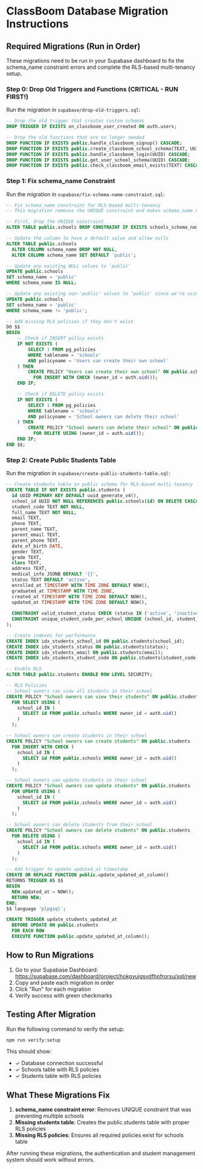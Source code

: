 # ClassBoom Database Migration Instructions

## Required Migrations (Run in Order)

These migrations need to be run in your Supabase dashboard to fix the schema_name constraint errors and complete the RLS-based multi-tenancy setup.

### Step 0: Drop Old Triggers and Functions (CRITICAL - RUN FIRST!)
Run the migration in `supabase/drop-old-triggers.sql`:

```sql
-- Drop the old trigger that creates custom schemas
DROP TRIGGER IF EXISTS on_classboom_user_created ON auth.users;

-- Drop the old functions that are no longer needed
DROP FUNCTION IF EXISTS public.handle_classboom_signup() CASCADE;
DROP FUNCTION IF EXISTS public.create_classboom_school_schema(TEXT, UUID) CASCADE;
DROP FUNCTION IF EXISTS public.handle_classboom_login(UUID) CASCADE;
DROP FUNCTION IF EXISTS public.get_user_school_schema(UUID) CASCADE;
DROP FUNCTION IF EXISTS public.check_classboom_email_exists(TEXT) CASCADE;
```

### Step 1: Fix schema_name Constraint
Run the migration in `supabase/fix-schema-name-constraint.sql`:

```sql
-- Fix schema_name constraint for RLS-based multi-tenancy
-- This migration removes the UNIQUE constraint and makes schema_name nullable with default 'public'

-- First, drop the UNIQUE constraint
ALTER TABLE public.schools DROP CONSTRAINT IF EXISTS schools_schema_name_key;

-- Update the column to have a default value and allow nulls
ALTER TABLE public.schools 
  ALTER COLUMN schema_name DROP NOT NULL,
  ALTER COLUMN schema_name SET DEFAULT 'public';

-- Update any existing NULL values to 'public'
UPDATE public.schools 
SET schema_name = 'public' 
WHERE schema_name IS NULL;

-- Update any existing non-'public' values to 'public' since we're using RLS now
UPDATE public.schools 
SET schema_name = 'public' 
WHERE schema_name != 'public';

-- Add missing RLS policies if they don't exist
DO $$ 
BEGIN
    -- Check if INSERT policy exists
    IF NOT EXISTS (
        SELECT 1 FROM pg_policies 
        WHERE tablename = 'schools' 
        AND policyname = 'Users can create their own school'
    ) THEN
        CREATE POLICY "Users can create their own school" ON public.schools
          FOR INSERT WITH CHECK (owner_id = auth.uid());
    END IF;

    -- Check if DELETE policy exists
    IF NOT EXISTS (
        SELECT 1 FROM pg_policies 
        WHERE tablename = 'schools' 
        AND policyname = 'School owners can delete their school'
    ) THEN
        CREATE POLICY "School owners can delete their school" ON public.schools
          FOR DELETE USING (owner_id = auth.uid());
    END IF;
END $$;
```

### Step 2: Create Public Students Table
Run the migration in `supabase/create-public-students-table.sql`:

```sql
-- Create students table in public schema for RLS-based multi-tenancy
CREATE TABLE IF NOT EXISTS public.students (
  id UUID PRIMARY KEY DEFAULT uuid_generate_v4(),
  school_id UUID NOT NULL REFERENCES public.schools(id) ON DELETE CASCADE,
  student_code TEXT NOT NULL,
  full_name TEXT NOT NULL,
  email TEXT,
  phone TEXT,
  parent_name TEXT,
  parent_email TEXT,
  parent_phone TEXT,
  date_of_birth DATE,
  gender TEXT,
  grade TEXT,
  class TEXT,
  address TEXT,
  medical_info JSONB DEFAULT '{}',
  status TEXT DEFAULT 'active',
  enrolled_at TIMESTAMP WITH TIME ZONE DEFAULT NOW(),
  graduated_at TIMESTAMP WITH TIME ZONE,
  created_at TIMESTAMP WITH TIME ZONE DEFAULT NOW(),
  updated_at TIMESTAMP WITH TIME ZONE DEFAULT NOW(),
  
  CONSTRAINT valid_student_status CHECK (status IN ('active', 'inactive', 'graduated', 'suspended')),
  CONSTRAINT unique_student_code_per_school UNIQUE (school_id, student_code)
);

-- Create indexes for performance
CREATE INDEX idx_students_school_id ON public.students(school_id);
CREATE INDEX idx_students_status ON public.students(status);
CREATE INDEX idx_students_email ON public.students(email);
CREATE INDEX idx_students_student_code ON public.students(student_code);

-- Enable RLS
ALTER TABLE public.students ENABLE ROW LEVEL SECURITY;

-- RLS Policies
-- School owners can view all students in their school
CREATE POLICY "School owners can view their students" ON public.students
  FOR SELECT USING (
    school_id IN (
      SELECT id FROM public.schools WHERE owner_id = auth.uid()
    )
  );

-- School owners can create students in their school
CREATE POLICY "School owners can create students" ON public.students
  FOR INSERT WITH CHECK (
    school_id IN (
      SELECT id FROM public.schools WHERE owner_id = auth.uid()
    )
  );

-- School owners can update students in their school
CREATE POLICY "School owners can update students" ON public.students
  FOR UPDATE USING (
    school_id IN (
      SELECT id FROM public.schools WHERE owner_id = auth.uid()
    )
  );

-- School owners can delete students from their school
CREATE POLICY "School owners can delete students" ON public.students
  FOR DELETE USING (
    school_id IN (
      SELECT id FROM public.schools WHERE owner_id = auth.uid()
    )
  );

-- Add trigger to update updated_at timestamp
CREATE OR REPLACE FUNCTION public.update_updated_at_column()
RETURNS TRIGGER AS $$
BEGIN
  NEW.updated_at = NOW();
  RETURN NEW;
END;
$$ language 'plpgsql';

CREATE TRIGGER update_students_updated_at
  BEFORE UPDATE ON public.students
  FOR EACH ROW
  EXECUTE FUNCTION public.update_updated_at_column();
```

## How to Run Migrations

1. Go to your Supabase Dashboard: https://supabase.com/dashboard/project/hokgyujgsvdfhpfrorsu/sql/new
2. Copy and paste each migration in order
3. Click "Run" for each migration
4. Verify success with green checkmarks

## Testing After Migration

Run the following command to verify the setup:
```bash
npm run verify:setup
```

This should show:
- ✓ Database connection successful
- ✓ Schools table with RLS policies
- ✓ Students table with RLS policies

## What These Migrations Fix

1. **schema_name constraint error**: Removes UNIQUE constraint that was preventing multiple schools
2. **Missing students table**: Creates the public.students table with proper RLS policies
3. **Missing RLS policies**: Ensures all required policies exist for schools table

After running these migrations, the authentication and student management system should work without errors.